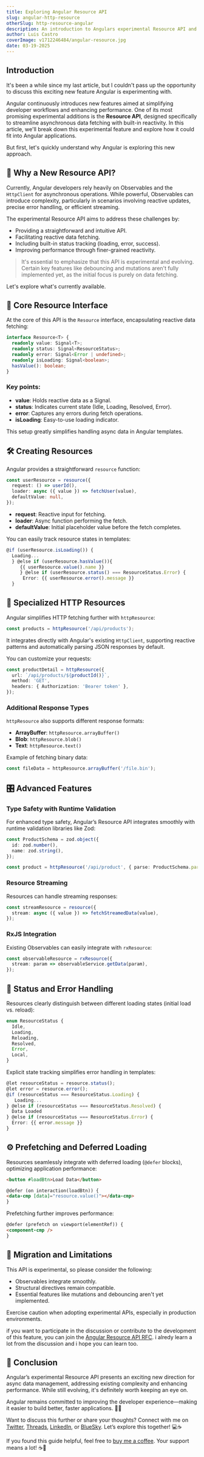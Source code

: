 ```yaml
---
title: Exploring Angular Resource API
slug: angular-http-resource
otherSlug: http-resource-angular
description: An introduction to Angulars experimental Resource API and HTTP integration.
author: Luis Castro
coverImage: v1712246484/angular-resource.jpg
date: 03-19-2025
---
```


## Introduction

It's been a while since my last article, but I couldn't pass up the opportunity to discuss this exciting new feature Angular is experimenting with.

Angular continuously introduces new features aimed at simplifying developer workflows and enhancing performance. One of its most promising experimental additions is the **Resource API**, designed specifically to streamline asynchronous data fetching with built-in reactivity. In this article, we'll break down this experimental feature and explore how it could fit into Angular applications.

But first, let's quickly understand why Angular is exploring this new approach.

## 📖 Why a New Resource API?

Currently, Angular developers rely heavily on Observables and the `HttpClient` for asynchronous operations. While powerful, Observables can introduce complexity, particularly in scenarios involving reactive updates, precise error handling, or efficient streaming.

The experimental Resource API aims to address these challenges by:

- Providing a straightforward and intuitive API.
- Facilitating reactive data fetching.
- Including built-in status tracking (loading, error, success).
- Improving performance through finer-grained reactivity.

> It's essential to emphasize that this API is experimental and evolving. Certain key features like debouncing and mutations aren't fully implemented yet, as the initial focus is purely on data fetching.

Let's explore what's currently available.

## 🎯 Core Resource Interface

At the core of this API is the `Resource` interface, encapsulating reactive data fetching:

```typescript
interface Resource<T> {
  readonly value: Signal<T>;
  readonly status: Signal<ResourceStatus>;
  readonly error: Signal<Error | undefined>;
  readonly isLoading: Signal<boolean>;
  hasValue(): boolean;
}
```

### Key points:

- **value**: Holds reactive data as a Signal.
- **status**: Indicates current state (Idle, Loading, Resolved, Error).
- **error**: Captures any errors during fetch operations.
- **isLoading**: Easy-to-use loading indicator.

This setup greatly simplifies handling async data in Angular templates.

## 🛠️ Creating Resources

Angular provides a straightforward `resource` function:

```typescript
const userResource = resource({
  request: () => userId(),
  loader: async ({ value }) => fetchUser(value),
  defaultValue: null,
});
```

- **request**: Reactive input for fetching.
- **loader**: Async function performing the fetch.
- **defaultValue**: Initial placeholder value before the fetch completes.

You can easily track resource states in templates:

```typescript
@if (userResource.isLoading()) {
  Loading...
  } @else if (userResource.hasValue()){
     {{ userResource.value().name }}
     } @else if (userResource.status() === ResourceStatus.Error) {
      Error: {{ userResource.error().message }}
  }
```

## 🚀 Specialized HTTP Resources

Angular simplifies HTTP fetching further with `httpResource`:

```typescript
const products = httpResource('/api/products');
```

It integrates directly with Angular's existing `HttpClient`, supporting reactive patterns and automatically parsing JSON responses by default.

You can customize your requests:

```typescript
const productDetail = httpResource({
  url: `/api/products/${productId()}`,
  method: 'GET',
  headers: { Authorization: 'Bearer token' },
});
```

### Additional Response Types

`httpResource` also supports different response formats:

- **ArrayBuffer**: `httpResource.arrayBuffer()`
- **Blob**: `httpResource.blob()`
- **Text**: `httpResource.text()`

Example of fetching binary data:

```typescript
const fileData = httpResource.arrayBuffer('/file.bin');
```

## 🎛️ Advanced Features

### Type Safety with Runtime Validation

For enhanced type safety, Angular’s Resource API integrates smoothly with runtime validation libraries like Zod:

```typescript
const ProductSchema = zod.object({
  id: zod.number(),
  name: zod.string(),
});

const product = httpResource('/api/product', { parse: ProductSchema.parse });
```

### Resource Streaming

Resources can handle streaming responses:

```typescript
const streamResource = resource({
  stream: async ({ value }) => fetchStreamedData(value),
});
```

### RxJS Integration

Existing Observables can easily integrate with `rxResource`:

```typescript
const observableResource = rxResource({
  stream: param => observableService.getData(param),
});
```

## 🌟 Status and Error Handling

Resources clearly distinguish between different loading states (initial load vs. reload):

```typescript
enum ResourceStatus {
  Idle,
  Loading,
  Reloading,
  Resolved,
  Error,
  Local,
}
```

Explicit state tracking simplifies error handling in templates:

```typescript
@let resourceStatus = resource.status();
@let error = resource.error();
@if (resourceStatus === ResourceStatus.Loading) {
   Loading...
} @else if (resourceStatus === ResourceStatus.Resolved) {
  Data Loaded
} @else if (resourceStatus === ResourceStatus.Error) {
  Error: {{ error.message }}
}
```

## ⚙️ Prefetching and Deferred Loading

Resources seamlessly integrate with deferred loading (`@defer` blocks), optimizing application performance:

```html
<button #loadBtn>Load Data</button>

@defer (on interaction(loadBtn)) {
<data-cmp [data]="resource.value()"></data-cmp>
}
```

Prefetching further improves performance:

```html
@defer (prefetch on viewport(elementRef)) {
<component-cmp />
}
```

## 📌 Migration and Limitations

This API is experimental, so please consider the following:

- Observables integrate smoothly.
- Structural directives remain compatible.
- Essential features like mutations and debouncing aren't yet implemented.

Exercise caution when adopting experimental APIs, especially in production environments.

if you want to participate in the discussion or contribute to the development of this feature, you can join the [Angular Resource API RFC](https://github.com/angular/angular/discussions/60121). i alredy learn a lot from the discussion and i hope you can learn too.

## 🚦 Conclusion

Angular’s experimental Resource API presents an exciting new direction for async data management, addressing existing complexity and enhancing performance. While still evolving, it's definitely worth keeping an eye on.

Angular remains committed to improving the developer experience—making it easier to build better, faster applications. 🚀✨

Want to discuss this further or share your thoughts? Connect with me on [Twitter](https://twitter.com/LuisHCCDev), [Threads](https://www.threads.net/@luishccdev), [LinkedIn](https://www.linkedin.com/in/luis-castro-cabrera/), or [BlueSky](https://bsky.app/profile/mrrobot.dev). Let’s explore this together! 💻☕️

If you found this guide helpful, feel free to [buy me a coffee](https://www.buymeacoffee.com/luishcastrv). Your support means a lot! ☕️🙏
